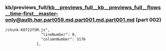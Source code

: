 ### kb/previews_full/kb__previews_full__kb__previews_full__flows__time-first__master-only@auth.har.part059.md.part001.md.part001.md (part 002)

```md
/chunk-KO722YSM.js",
                "lineNumber": 0,
                "columnNumber": 3176
              },
            
```

```
